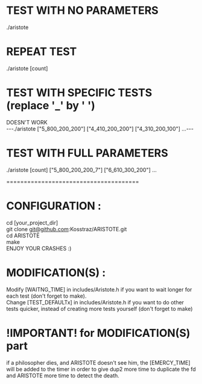 # TEST WITH NO PARAMETERS
./aristote

# REPEAT TEST
./aristote [count]

# TEST WITH SPECIFIC TESTS (replace '_' by ' ')
DOESN'T WORK                                                                                    <br />
---./aristote ["5_800_200_200"] ["4_410_200_200"] ["4_310_200_100"] ...---

# TEST WITH FULL PARAMETERS
./aristote [count] ["5_800_200_200_7"] ["6_610_300_200"] ...


======================================


# CONFIGURATION :
cd [your_project_dir]											<br />
git clone git@github.com:Kosstraz/ARISTOTE.git					<br />
cd ARISTOTE														<br />
make															<br />
ENJOY YOUR CRASHES :)

# MODIFICATION(S) :
Modify [WAITNG_TIME] in includes/Aristote.h if you want to
wait longer for each test (don't forget to make).				<br />
Change [TEST_DEFAULTx] in includes/Aristote.h if you want to 
do other tests quicker, instead of creating more tests 
yourself (don't forget to make)

# !IMPORTANT! for MODIFICATION(S) part
if a philosopher dies, and ARISTOTE doesn't see him, 
the [EMERCY_TIME] will be added to the timer 
in order to give dup2 more time to duplicate the fd and ARISTOTE 
more time to detect the death.